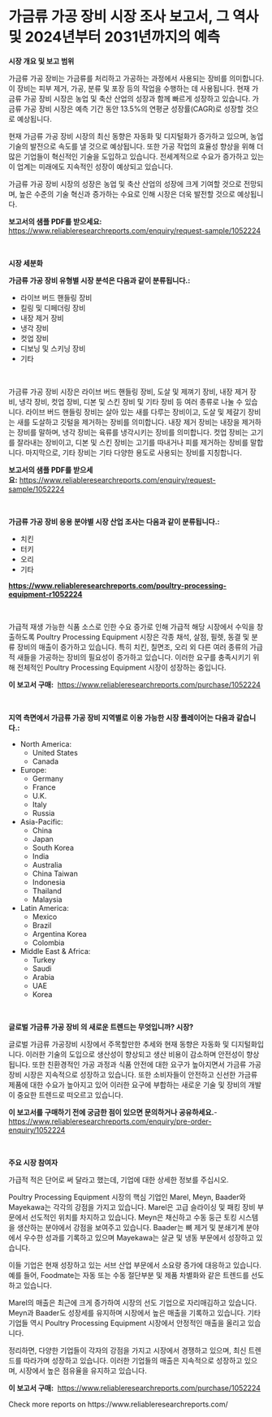 <p><h1>가금류 가공 장비 시장 조사 보고서, 그 역사 및 2024년부터 2031년까지의 예측</h1></p><p><strong>시장 개요 및 보고 범위</strong></p>
<p><p>가금류 가공 장비는 가금류를 처리하고 가공하는 과정에서 사용되는 장비를 의미합니다. 이 장비는 피부 제거, 가공, 분류 및 포장 등의 작업을 수행하는 데 사용됩니다. 현재 가금류 가공 장비 시장은 농업 및 축산 산업의 성장과 함께 빠르게 성장하고 있습니다. 가금류 가공 장비 시장은 예측 기간 동안 13.5%의 연평균 성장률(CAGR)로 성장할 것으로 예상됩니다.</p><p>현재 가금류 가공 장비 시장의 최신 동향은 자동화 및 디지털화가 증가하고 있으며, 농업 기술의 발전으로 속도를 낼 것으로 예상됩니다. 또한 가공 작업의 효율성 향상을 위해 더 많은 기업들이 혁신적인 기술을 도입하고 있습니다. 전세계적으로 수요가 증가하고 있는 이 업계는 미래에도 지속적인 성장이 예상되고 있습니다.</p><p>가금류 가공 장비 시장의 성장은 농업 및 축산 산업의 성장에 크게 기여할 것으로 전망되며, 높은 수준의 기술 혁신과 증가하는 수요로 인해 시장은 더욱 발전할 것으로 예상됩니다.</p></p>
<p><strong>보고서의 샘플 PDF를 받으세요:</strong> <a href="https://www.reliableresearchreports.com/enquiry/request-sample/1052224">https://www.reliableresearchreports.com/enquiry/request-sample/1052224</a></p>
<p>&nbsp;</p>
<p><strong>시장 세분화</strong></p>
<p><strong>가금류 가공 장비 유형별 시장 분석은 다음과 같이 분류됩니다.:</strong></p>
<p><ul><li>라이브 버드 핸들링 장비</li><li>킬링 및 디페더링 장비</li><li>내장 제거 장비</li><li>냉각 장비</li><li>컷업 장비</li><li>디보닝 및 스키닝 장비</li><li>기타</li></ul></p>
<p>&nbsp;</p>
<p><p>가금류 가공 장비 시장은 라이브 버드 핸들링 장비, 도살 및 제껴기 장비, 내장 제거 장비, 냉각 장비, 컷업 장비, 디본 및 스킨 장비 및 기타 장비 등 여러 종류로 나눌 수 있습니다. 라이브 버드 핸들링 장비는 살아 있는 새를 다루는 장비이고, 도살 및 제갈기 장비는 새를 도살하고 깃털을 제거하는 장비를 의미합니다. 내장 제거 장비는 내장을 제거하는 장비를 말하며, 냉각 장비는 육류를 냉각시키는 장비를 의미합니다. 컷업 장비는 고기를 잘라내는 장비이고, 디본 및 스킨 장비는 고기를 따내거나 피를 제거하는 장비를 말합니다. 마지막으로, 기타 장비는 기타 다양한 용도로 사용되는 장비를 지칭합니다.</p></p>
<p><strong>보고서의 샘플 PDF를 받으세요:</strong>&nbsp;<a href="https://www.reliableresearchreports.com/enquiry/request-sample/1052224">https://www.reliableresearchreports.com/enquiry/request-sample/1052224</a></p>
<p>&nbsp;</p>
<p><strong> 가금류 가공 장비 응용 분야별 시장 산업 조사는 다음과 같이 분류됩니다.:</strong></p>
<p><ul><li>치킨</li><li>터키</li><li>오리</li><li>기타</li></ul></p>
<p><strong><a href="https://www.reliableresearchreports.com/poultry-processing-equipment-r1052224">https://www.reliableresearchreports.com/poultry-processing-equipment-r1052224</a></strong></p>
<p>&nbsp;</p>
<p><p>가급적 재생 가능한 식품 소스로 인한 수요 증가로 인해 가급적 해당 시장에서 수익을 창출하도록 Poultry Processing Equipment 시장은 각종 채석, 살점, 필렛, 동결 및 분류 장비의 매출이 증가하고 있습니다. 특히 치킨, 칠면조, 오리 외 다른 여러 종류의 가급적 새들을 가공하는 장비의 필요성이 증가하고 있습니다. 이러한 요구를 충족시키기 위해 전체적인 Poultry Processing Equipment 시장이 성장하는 중입니다.</p></p>
<p><strong>이 보고서 구매:</strong>&nbsp; <a href="https://www.reliableresearchreports.com/purchase/1052224">https://www.reliableresearchreports.com/purchase/1052224</a></p>
<p>&nbsp;</p>
<p><strong>지역 측면에서 가금류 가공 장비 지역별로 이용 가능한 시장 플레이어는 다음과 같습니다.:</strong></p>
<p><ul>
    <li>
        North America:
        <ul>
            <li>United States</li>
            <li>Canada</li>
        </ul>
    </li>
    <li>
        Europe:
        <ul>
            <li>Germany</li>
            <li>France</li>
            <li>U.K.</li>
            <li>Italy</li>
            <li>Russia</li>
        </ul>
    </li>
    <li>
        Asia-Pacific:
        <ul>
            <li>China</li>
            <li>Japan</li>
            <li>South Korea</li>
            <li>India</li>
            <li>Australia</li>
            <li>China Taiwan</li>
            <li>Indonesia</li>
            <li>Thailand</li>
            <li>Malaysia</li>
        </ul>
    </li>
    <li>
        Latin America:
        <ul>
            <li>Mexico</li>
            <li>Brazil</li>
            <li>Argentina Korea</li>
            <li>Colombia</li>
        </ul>
    </li>
    <li>
        Middle East & Africa:
        <ul>
            <li>Turkey</li>
            <li>Saudi</li>
            <li>Arabia</li>
            <li>UAE</li>
            <li>Korea</li>
        </ul>
    </li>
    </ul></p>
<p>&nbsp;</p>
<p><strong>글로벌 가금류 가공 장비 의 새로운 트렌드는 무엇입니까? 시장?</strong></p>
<p><p>글로벌 가금류 가공장비 시장에서 주목할만한 추세와 현재 동향은 자동화 및 디지털화입니다. 이러한 기술의 도입으로 생산성이 향상되고 생산 비용이 감소하며 안전성이 향상됩니다. 또한 친환경적인 가공 과정과 식품 안전에 대한 요구가 높아지면서 가금류 가공장비 시장은 지속적으로 성장하고 있습니다. 또한 소비자들이 안전하고 신선한 가금류 제품에 대한 수요가 높아지고 있어 이러한 요구에 부합하는 새로운 기술 및 장비의 개발이 중요한 트렌드로 떠오르고 있습니다.</p></p>
<p><strong>이 보고서를 구매하기 전에 궁금한 점이 있으면 문의하거나 공유하세요.</strong>- <a href="https://www.reliableresearchreports.com/enquiry/pre-order-enquiry/1052224">https://www.reliableresearchreports.com/enquiry/pre-order-enquiry/1052224</a></p>
<p>&nbsp;</p>
<p><strong>주요 시장 참여자</strong></p>
<p><p>가급적 적은 단어로 써 달라고 했는데, 기업에 대한 상세한 정보를 주십시오.</p><p>Poultry Processing Equipment 시장의 핵심 기업인 Marel, Meyn, Baader와 Mayekawa는 각각의 강점을 가지고 있습니다. Marel은 고급 슬라이싱 및 패킹 장비 부문에서 선도적인 위치를 차지하고 있습니다. Meyn은 채신하고 수동 둥근 토킹 시스템을 생산하는 분야에서 강점을 보여주고 있습니다. Baader는 뼈 제거 및 분쇄기계 분야에서 우수한 성과를 기록하고 있으며 Mayekawa는 살균 및 냉동 부문에서 성장하고 있습니다.</p><p>이들 기업은 현재 성장하고 있는 서브 산업 부문에서 소요량 증가에 대응하고 있습니다. 예를 들어, Foodmate는 자동 또는 수동 절단부분 및 제품 차별화와 같은 트렌드를 선도하고 있습니다.</p><p>Marel의 매출은 최근에 크게 증가하여 시장의 선도 기업으로 자리매김하고 있습니다. Meyn과 Baader도 성장세를 유지하며 시장에서 높은 매출을 기록하고 있습니다. 기타 기업들 역시 Poultry Processing Equipment 시장에서 안정적인 매출을 올리고 있습니다.</p><p>정리하면, 다양한 기업들이 각자의 강점을 가지고 시장에서 경쟁하고 있으며, 최신 트렌드를 따라가며 성장하고 있습니다. 이러한 기업들의 매출은 지속적으로 성장하고 있으며, 시장에서 높은 점유율을 유지하고 있습니다.</p></p>
<p><strong>이 보고서 구매:</strong>&nbsp;&nbsp;<a href="https://www.reliableresearchreports.com/purchase/1052224">https://www.reliableresearchreports.com/purchase/1052224</a></p>
<p>Check more reports on https://www.reliableresearchreports.com/</p>